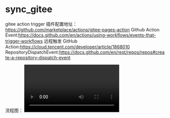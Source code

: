 # sync_gitee
gitee action trigger
插件配置地址：https://github.com/marketplace/actions/gitee-pages-action
Github Action Event:https://docs.github.com/en/actions/using-workflows/events-that-trigger-workflows
远程触发 GitHub Action:https://cloud.tencent.com/developer/article/1868010
RepositoryDispatchEvent:https://docs.github.com/en/rest/repos/repos#create-a-repository-dispatch-event

流程图：
![](https://raw.githubusercontent.com/ipercy/sync_gitee/master/images/20221023134551.mp4)
